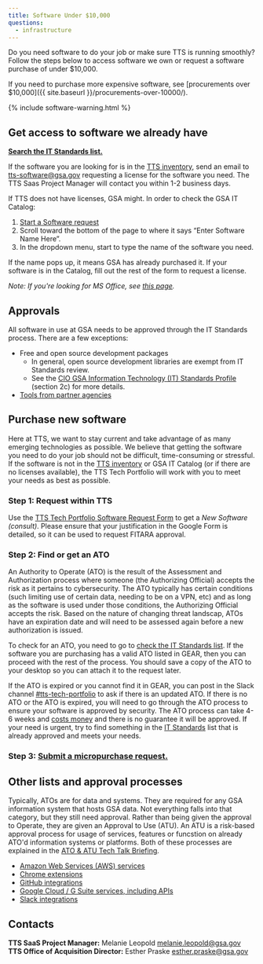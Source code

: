 ```yaml
---
title: Software Under $10,000
questions:
  - infrastructure
---
```


Do you need software to do your job or make sure TTS is running smoothly? Follow the steps below to access software we own or request a software purchase of under \$10,000.

If you need to purchase more expensive software, see [procurements over $10,000]({{ site.baseurl }}/procurements-over-10000/).

{% include software-warning.html %}

## Get access to software we already have

[**Search the IT Standards list.**]({{site.baseurl}}/software/search/)

If the software you are looking for is in the [TTS inventory](https://docs.google.com/spreadsheets/d/12pfcEIEXaJTjIKex-3wnI89erIvgKf9B_XpGkDl6qsM/edit#gid=0), send an email to [tts-software@gsa.gov](mailto:tts-software@gsa.gov) requesting a license for the software you need. The TTS Saas Project Manager will contact you within 1-2 business days.

If TTS does not have licenses, GSA might. In order to check the GSA IT Catalog:

1. [Start a Software request](https://gsa.servicenowservices.com/sp/?id=sc_cat_item&sys_id=1bfdfdca78d3a400ce3ddff91a64940b)
1. Scroll toward the bottom of the page to where it says “Enter Software Name Here”.
1. In the dropdown menu, start to type the name of the software you need.

If the name pops up, it means GSA has already purchased it. If your software is in the Catalog, fill out the rest of the form to request a license.

_Note: If you're looking for MS Office, see [this page]({{site.baseurl}}/office/)._

## Approvals

All software in use at GSA needs to be approved through the IT Standards process. There are a few exceptions:

- Free and open source development packages
  - In general, open source development libraries are exempt from IT Standards review.
  - See the [CIO GSA Information Technology (IT) Standards Profile](<https://www.gsa.gov/directive/gsa-information-technology-(it)-standards-profile>) (section 2c) for more details.
- [Tools from partner agencies]({{site.baseurl}}/collaboration-tools/#using-partners-tools)

## Purchase new software

Here at TTS, we want to stay current and take advantage of as many emerging technologies as possible. We believe that getting the software you need to do your job should not be difficult, time-consuming or stressful. If the software is not in the [TTS inventory](https://app.smartsheet.com/b/publish?EQBCT=cf3124067fda44bbbe1471fe985d96b7) or GSA IT Catalog (or if there are no licenses available), the TTS Tech Portfolio will work with you to meet your needs as best as possible.

### Step 1: Request within TTS

Use the [TTS Tech Portfolio Software Request Form](https://forms.gle/w3MqKNMmLj1vbpWv8) to get a _New Software (consult)_. Please ensure that your justification in the Google Form is detailed, so it can be used to request FITARA approval.

### Step 2: Find or get an ATO

An Authority to Operate (ATO) is the result of the Assessment and Authorization process where someone (the Authorizing Official) accepts the risk as it pertains to cybersecurity. The ATO typically has certain conditions (such limiting use of certain data, needing to be on a VPN, etc) and as long as the software is used under those conditions, the Authorizing Official accepts the risk. Based on the nature of changing threat landscap, ATOs have an expiration date and will need to be assessed again before a new authorization is issued.

To check for an ATO, you need to go to [check the IT Standards list]({{site.baseurl}}/software/search/). If the software you are purchasing has a valid ATO listed in GEAR, then you can proceed with the rest of the process. You should save a copy of the ATO to your desktop so you can attach it to the request later.

If the ATO is expired or you cannot find it in GEAR, you can post in the Slack channel [#tts-tech-portfolio](https://gsa-tts.slack.com/messages/tts-tech-portfolio/) to ask if there is an updated ATO. If there is no ATO or the ATO is expired, you will need to go through the ATO process to ensure your software is approved by security. The ATO process can take 4-6 weeks and [costs money](https://docs.google.com/spreadsheets/d/1PokRIGaGl04sxMxEHGwMIRaJDx4OPEXpJ7g69ekDdz8/edit#gid=1451563242z) and there is no guarantee it will be approved. If your need is urgent, try to find something in the [IT Standards]({{site.baseurl}}/software/search/) list that is already approved and meets your needs.

### Step 3: [Submit a micropurchase request.]({{site.baseurl}}/purchase-requests/)

## Other lists and approval processes

Typically, ATOs are for data and systems. They are required for any GSA information system that hosts GSA data. Not everything falls into that category, but they still need approval. Rather than being given the approval to Operate, they are given an Approval to Use (ATU). An ATU is a risk-based approval process for usage of services, features or funcstion on already ATO'd information systems or platforms. Both of these processes are explained in the [ATO & ATU Tech Talk Briefing](https://drive.google.com/file/d/1rjv7eiPSpjv4imX8Pi4ghRyS-aYb48ln/view?usp=sharing).

- [Amazon Web Services (AWS) services](https://before-you-ship.18f.gov/infrastructure/aws/#building-systems-that-will-be-deployed-directly-to-aws)
- [Chrome extensions](https://insite.gsa.gov/topics/information-technology/assistance-and-help-desks/service-catalog/it-service-catalog-google-chrome-extension-request?term=google%20extensions)
- [GitHub integrations]({{site.baseurl}}/github/#rules)
- [Google Cloud / G Suite services, including APIs](https://docs.google.com/spreadsheets/d/1h0338doPlHIfslS7Huypzs7TlJTFVw_-98oPnum0Cvo/edit#gid=467863101)
- [Slack integrations]({{site.baseurl}}/tools/slack/integrations/)

## Contacts

**TTS SaaS Project Manager:** Melanie Leopold [melanie.leopold@gsa.gov](mailto:melanie.leopold@gsa.gov)
**TTS Office of Acquisition Director:** Esther Praske [esther.praske@gsa.gov](mailto:esther.praske@gsa.gov)
